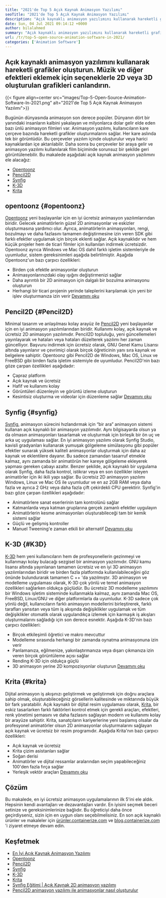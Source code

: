 ```yaml
---
title: "2021'de Top 5 Açık Kaynak Animasyon Yazılımı" 
seoTitle: "2021'de Top 5 Açık Kaynak Animasyon Yazılımı" 
description: "Açık kaynaklı animasyon yazılımını kullanarak hareketli grafikler oluşturun. Müzik ve diğer efektleri eklemek için seçeneklerle 2D veya 3D oluşturulan grafikleri canlandırın." 
date: Sun, 04 Jul 2021 09:14:12 +0000
author: bilalahmed
summary: "Açık kaynaklı animasyon yazılımını kullanarak hareketli grafikler oluşturun. Müzik ve diğer efektleri eklemek için seçeneklerle 2D veya 3D oluşturulan grafikleri canlandırın." 
url: /tr/top-5-open-source-animation-software-in-2021/
categories: ['Animation Software']
---
```


## Açık kaynaklı animasyon yazılımını kullanarak hareketli grafikler oluşturun. Müzik ve diğer efektleri eklemek için seçeneklerle 2D veya 3D oluşturulan grafikleri canlandırın.

{{< figure align=center src="images/Top-5-Open-Source-Animation-Software-In-2021.png" alt="2021'de Top 5 Açık Kaynak Animasyon Yazılımı">}}

Bugünün dünyasında animasyon son derece popüler. Dünyanın dört bir yanındaki insanların kalbini yakalayan ve milyonlarca dolar gelir elde eden bazı ünlü animasyon filmleri var. Animasyon yazılımı, kullanıcıların kare çerçeve bazında hareketli grafikler oluşturmalarını sağlar. Her kare aslında tek bir görüntüdür. Bu çerçeveler yazılım içinde oluşturulur veya harici kaynaklardan içe aktarılabilir. Daha sonra bu çerçeveler bir araya gelir ve animasyon yazılımı kullanılarak film biçiminde sorunsuz bir şekilde geri görüntülenebilir. Bu makalede aşağıdaki açık kaynak animasyon yazılımını ele alacağız:
  * [Opentoonz][1]
  * [Pencil2D][2]
  * [Synfig][3]
  * [K-3D][4]
  * [Krita][5]

## opentoonz   {#opentoonz}
[Opentoonz][6] yeni başlayanlar için en iyi ücretsiz animasyon yazılımlarından biridir. Gelecek animatörlerin güzel 2D animasyonlar ve eskizler oluşturmasına yardımcı olur. Ayrıca, animatörlerin animasyonları, rengi, bozulmayı ve daha fazlasını tamamen değiştirmesine izin veren SDK gibi farklı efektler uygulamak için birçok eklenti sağlar. Açık kaynaklıdır ve hem küçük projeler hem de ticari filmler için kullanılan indirmek ücretsizdir. Opentoonz ayrıca Windows ve Mac OS dahil farklı işletim sistemleriyle de uyumludur, sistem gereksinimleri aşağıda belirtilmiştir. Aşağıda Opentoonz'un bazı çarpıcı özellikleri:
  * Birden çok efektle animasyonlar oluşturun
  * Animasyonlarınızdaki olay ışığını değiştirmenizi sağlar
  * Daha ayrıntılı bir 2D animasyon için dalgalı bir bozulma animasyonu oluşturun
  * Herhangi bir ticari projenin yerinde taleplerini karşılamak için yeni bir işlev oluşturmanıza izin verir
[Devamını oku][7]

## Pencil2D   {#Pencil2D}
Minimal tasarım ve anlaşılması kolay arayüz ile [Pencil2D][8] yeni başlayanlar için en iyi animasyon yazılımlarından biridir. Kullanımı kolay, açık kaynak ve ücretsiz 2D animasyon yazılımıdır. Pencil2D topluluğu, yeni güncellemeleri yayınlayarak ve hataları veya hataları düzelterek yazılımı her zaman güncelliyor. Başvuru indirmek için ücretsiz olarak, GNU Genel Kamu Lisansı altında yayınlanır ve çevrimiçi olarak birçok öğreticinin yanı sıra kaynak ve belgelere sahiptir. Opentoonz gibi Pencil2D de Windows, Mac OS, Linux ve FreeBSD gibi birden fazla işletim sistemiyle de uyumludur. Pencil2D'nin bazı göze çarpan özellikleri aşağıdadır:
  * Çapraz platform
  * Açık kaynak ve ücretsiz
  * Hafif ve kullanımı kolay
  * Görüntüleri düzenleyin ve görüntü izleme oluşturun
  * Kesintisiz oluşturma ve videolar için düzenleme sağlar
[Devamını oku][9]

## Synfig   {#synfig}
[Synfig][10], animasyon sürecini hızlandırmak için “bir ara” animasyon sistemi kullanan açık kaynaklı bir animasyon yazılımıdır. Aynı bilgisayarda olsun ya da olmasın animasyonları tasarlamak ve oluşturmak için birleşik bir ön uç ve arka uç uygulaması sağlar. En iyi animasyon yazılımı olarak Synfig Studio, kavisli gradyanları kullanarak yumuşak gölgeleme simülasyonu gibi popüler efektler sunarak yüksek kaliteli animasyonlar oluşturmak için daha az kaynak ve eklentilere dayanır. Bu sadece zamandan tasarruf etmekle kalmaz, aynı zamanda bir animatörün her kareye gölgeleme ekleyerek yapması gereken çabayı azaltır. Benzer şekilde, açık kaynaklı bir uygulama olarak Synfig, daha fazla kontrol, istikrar veya en son özellikler isteyen animatörler için iki ikili yapı sağlar. Bu ücretsiz 2D animasyon yazılımı Windows, Linux ve Mac OS ile uyumludur ve en az 2GB RAM veya daha fazla ve ayrıca 2 GHz veya daha fazla çift çekirdekli CPU gerektirir. Synfig'in bazı göze çarpan özellikleri aşağıdadır:
  * Animatörlere sanat eserlerinin tam kontrolünü sağlar
  * Katmanlarda veya katman gruplarına gerçek zamanlı efektler uygulayın
  * Animatörlerin kesme animasyonları oluşturabileceği tam bir kemik sistemi sağlar
  * Güçlü ve gelişmiş kontroller
  * Manuel Tweening'e zaman etkili bir alternatif
[Devamını oku][11]

## K-3D   {#K3D}
[K-3D][12] hem yeni kullanıcıların hem de profesyonellerin gezinmeyi ve kullanmayı kolay bulacağı sezgisel bir animasyon yazılımıdır. GNU kamu lisansı altında yayınlanan tamamen ücretsiz ve en iyi 3D animasyon yazılımlarından biridir ve birden fazla platformda kullanılabileceğini göz önünde bulundurarak tamamen C ++ 'da yazılmıştır. 3D animasyon ve modelleme uygulaması olarak, K-3D çok yönlü ve temel animasyon özellikleri sağlarken oldukça güçlüdür. Bu ücretsiz 3D modelleme yazılımını bir Windows işletim sisteminde kullanmakla kalmaz, aynı zamanda Mac OS, FreeBSD, Linux/GNU ve diğer platformlarla da uyumludur. K-3D sadece çok yönlü değil, kullanıcıların farklı animasyon modellerini birleştirerek, farklı tarafları yansıtan veya tüm iş akışında değişiklikler uygulamak ve tüm değişiklikler otomatik olarak uygulandıkça izlemek için karmaşık iş akışları oluşturmalarını sağladığı için son derece esnektir. Aşağıda K-3D'nin bazı çarpıcı özellikleri:
  * Birçok etkileşimli öğretici ve makro mevcuttur
  * Modelleme sırasında herhangi bir zamanda oynatma animasyonuna izin verir
  * Panlamanıza, eğilmenize, yakınlaştırmanıza veya dışarı çıkmanıza izin veren birçok görüntüleme açısı sağlar
  * Rending K-3D için oldukça güçlü
  * 3D animasyon yerine 2D kompozisyonlar oluşturun
[Devamını oku][13]

## Krita   {#krita}
Dijital animasyon iş akışınızı geliştirmek ve geliştirmek için doğru araçlara sahip olmak, oluşturabileceğiniz görsellerin kalitesinde ve miktarında büyük bir fark yaratabilir. Açık kaynaklı bir dijital resim uygulaması olarak, [Krita][14], bir eskiz tasarlarken farklı faktörleri kontrol etmek için gerekli araçları, efektleri, renk yönetimi şemasını ve daha fazlasını sağlayan modern ve kullanımı kolay bir arayüze sahiptir. Krita, sanatçıların kariyerlerine yeni başlamış olsalar da profesyonel animatörler olsun 2D animasyonlar oluşturmalarını sağlayan açık kaynak ve ücretsiz bir resim programıdır. Aşağıda Krita'nın bazı çarpıcı özellikleri:
  * Açık kaynak ve ücretsiz
  * Krita çizim asistanları sağlar
  * Soğan derisi
  * Animatörler ve dijital ressamlar aralarından seçim yapabileceğiniz 100'den fazla fırça sağlar
  * Yerleşik vektör araçları
[Devamını oku][15]

## Çözüm
Bu makalede, en iyi ücretsiz animasyon uygulamalarının ilk 5'ini ele aldık. Hepsinin kendi avantajları ve dezavantajları vardır. En iyisini seçmek beceri setinize ve gereksinimlerinize bağlıdır. Bu öğreticiyi daha önce geçirdiyseniz, sizin için en uygun olanı seçebilmelisiniz. En son açık kaynaklı ürünler ve makaleler için [ürünler.containerize.com][16] ve [blog.containerize.com][17] 'i ziyaret etmeye devam edin.

## Keşfetmek
  * [En İyi Açık Kaynak Animasyon Yazılımı][18]
  * [Opentoonz][7]
  * [Pencil2D][9]
  * [Synfig][11]
  * [K-3D][13]
  * [Krita][15]
  * [Synfig Eğitimi | Açık Kaynak 2D animasyon yazılımı][19]
  * [Pencil2D animasyon yazılımı ile animasyonlar nasıl oluşturulur][20]

  
[1]: #opentoonz
[2]: #pencil2d
[3]: #synfig
[4]: #k3d
[5]: #krita
[6]: https://opentoonz.github.io/e/
[7]: https://products.containerize.com/animation-software/opentoonz/
[8]: https://www.pencil2d.org/
[9]: https://products.containerize.com/animation-software/pencil2d/
[10]: https://www.synfig.org/
[11]: https://products.containerize.com/animation-software/synfig/
[12]: http://www.k-3d.org/
[13]: https://products.containerize.com/animation-software/k3d/
[14]: https://krita.org/en/
[15]: https://products.containerize.com/animation-software/krita/
[16]: https://products.containerize.com/
[17]: https://blog.containerize.com/
[18]: https://products.containerize.com/animation-software/
[19]: https://blog.containerize.com/animation-software/synfig-tutorial-an-open-source-2d-animation-software/
[20]: https://blog.containerize.com/animation-software/how-to-create-animations-with-pencil2d-animation-software/
